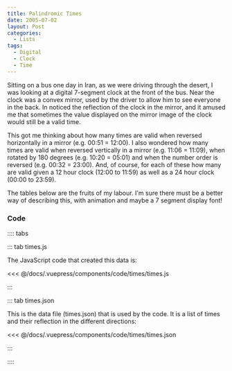 ```yaml
---
title: Palindromic Times
date: 2005-07-02
layout: Post
categories:
  - Lists
tags:
  - Digital
  - Clock
  - Time
---
```


Sitting on a bus one day in Iran, as we were driving through the desert, I was looking at a digital 7-segment clock at the front of the bus. Near the clock was a convex mirror, used by the driver to allow him to see everyone in the back. In noticed the reflection of the clock in the mirror, and it amused me that sometimes the value displayed on the mirror image of the clock would still be a valid time.

<!-- more -->

This got me thinking about how many times are valid when reversed horizontally in a mirror (e.g. 00:51 = 12:00). I also wondered how many times are valid when reversed vertically in a mirror (e.g. 11:06 = 11:09), when rotated by 180 degrees (e.g. 10:20 = 05:01) and when the number order is reversed (e.g. 00:32 = 23:00). And, of course, for each of these how many are valid given a 12 hour clock (12:00 to 11:59) as well as a 24 hour clock (00:00 to 23:59).

The tables below are the fruits of my labour. I'm sure there must be a better way of describing this, with animation and maybe a 7 segment display font!

<code-times-table :clock="24"/>

<code-times-table :clock="12"/>

### Code

:::: tabs

::: tab times.js

The JavaScript code that created this data is:

<<< @/docs/.vuepress/components/code/times/times.js

:::

::: tab times.json

This is the data file (times.json) that is used by the code. It is a list of times and their reflection in the different directions:

<<< @/docs/.vuepress/components/code/times/times.json

:::

::::

